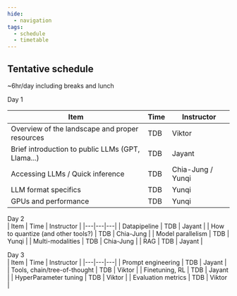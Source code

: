 ```yaml
---
hide:
  - navigation
tags:
  - schedule
  - timetable
---
```


## Tentative schedule

~6hr/day including breaks and lunch

Day 1  

| Item | Time | Instructor |
|---|---|---|
| Overview of the landscape and proper resources | TDB | Viktor |
| Brief introduction to public LLMs (GPT, Llama...) | TDB | Jayant | 
| Accessing LLMs / Quick inference | TDB | Chia-Jung / Yunqi | 
| LLM format specifics | TDB | Yunqi |
| GPUs and performance | TDB | Yunqi | 

Day 2  
| Item | Time | Instructor |
|---|---|---|
| Datapipeline | TDB | Jayant |
| How to quantize (and other tools?) | TDB | Chia-Jung |
| Model parallelism | TDB | Yunqi |
| Multi-modalities | TDB | Chia-Jung |
| RAG | TDB | Jayant |


Day 3  
| Item | Time | Instructor |
|---|---|---|
| Prompt engineering | TDB | Jayant |
| Tools, chain/tree-of-thought | TDB | Viktor |
| Finetuning, RL | TDB | Jayant |
| HyperParameter tuning | TDB | Viktor |
| Evaluation metrics | TDB | Viktor |
